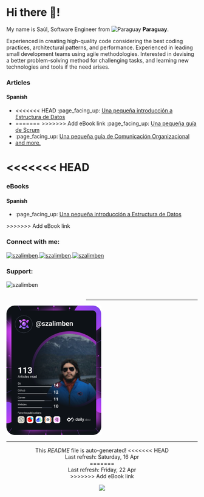 <h1> Hi there 👋! </h1>

My name is Saúl, Software Engineer from <img src="https://cdn-icons-png.flaticon.com/512/197/197376.png" width="13" alt="Paraguay"/> <b>Paraguay</b>.

Experienced in creating high-quality code considering the best coding practices, architectural patterns, and performance. 
Experienced in leading small development teams using agile methodologies.
Interested in devising a better problem-solving method for challenging tasks, and learning new technologies and tools if the need arises.

<h3 align="left"> Articles </h3>
<h4>Spanish</h4>
<ul>
    <li>
<<<<<<< HEAD
        :page_facing_up: <a href="https://www.researchgate.net/publication/359743419_Una_pequena_introduccion_a_Estructura_de_Datos" target="_blank"> 
        Una pequeña introducción a Estructura de Datos
        </a>
    </li>
    <li>
=======
>>>>>>> Add eBook link
        :page_facing_up: <a href="https://www.researchgate.net/publication/347993246_Una_pequena_guia_de_Scrum" target="_blank"> 
        Una pequeña guía de Scrum
        </a>
    </li>
    <li>
        :page_facing_up: <a href="https://www.researchgate.net/publication/354325581_Una_pequena_guia_de_Comunicacion_Organizacional" target="_blank"> 
        Una pequeña guía de Comunicación Organizacional
        </a>
    </li>
    <li>
        <a href="https://www.researchgate.net/profile/Saul-Zalimben"
        target="_blank"> 
        and more.
        </a>
    </li>
</ul>

<<<<<<< HEAD
=======
<h3 align="left"> eBooks </h3>
<h4>Spanish</h4>
<ul>
    <li>
        :page_facing_up: <a href="https://leanpub.com/introduccion-estructura-de-datos" target="_blank"> 
        Una pequeña introducción a Estructura de Datos
        </a>
    </li>
</ul>
>>>>>>> Add eBook link
<!-- 🔭 I’m currently working on eBook on Data Structures and Algorithms! -->

<h3 align="left">Connect with me:</h3>
<p align="left">
    <a href="https://dev.to/szalimben" target="_blank"><img align="center" src="https://raw.githubusercontent.com/rahuldkjain/github-profile-readme-generator/master/src/images/icons/Social/devto.svg" alt="szalimben" height="30" width="40" />
    </a>
    <a href="https://twitter.com/szalimben" target="_blank"><img align="center" src="https://raw.githubusercontent.com/rahuldkjain/github-profile-readme-generator/master/src/images/icons/Social/twitter.svg" alt="szalimben" height="30" width="40" />
    </a>
    <a href="https://linkedin.com/in/szalimben" target="_blank"><img align="center" src="https://raw.githubusercontent.com/rahuldkjain/github-profile-readme-generator/master/src/images/icons/Social/linked-in-alt.svg" alt="szalimben" height="30" width="40" />
    </a>
</p>

<h3 align="left">Support:</h3>
<p>
    <a href="https://www.buymeacoffee.com/szalimben" target="_blank" > 
        <img align="left" src="https://cdn.buymeacoffee.com/buttons/v2/default-yellow.png" height="50" width="210" alt="szalimben" />
    </a>
</p>
<br>
<br>


------------

<div>
    <a href="https://app.daily.dev/szalimben">
        <img src="https://github.com/zalimben/zalimben/blob/main/devcard.svg" width="250" alt="Zalimben's Dev Card"/>
    </a>
</div>

------------

<p align="center">This <i>README</i> file is auto-generated</b>!
<<<<<<< HEAD
<br>Last refresh: Saturday, 16 Apr<br>
=======
<br>Last refresh: Friday, 22 Apr<br>
>>>>>>> Add eBook link

<p align="center">
    <img src="https://github.com/Zalimben/Zalimben/workflows/README%20build/badge.svg" /> 
</p>

